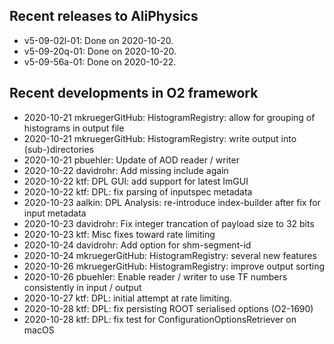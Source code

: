 ## Recent releases to AliPhysics
- v5-09-02l-01: Done on 2020-10-20.
- v5-09-20q-01: Done on 2020-10-20.
- v5-09-56a-01: Done on 2020-10-22.
## Recent developments in O2 framework
- 2020-10-21 mkruegerGitHub: HistogramRegistry: allow for grouping of histograms in output file
- 2020-10-21 mkruegerGitHub: HistogramRegistry: write output into (sub-)directories
- 2020-10-21 pbuehler: Update of AOD reader / writer
- 2020-10-22 davidrohr: Add missing include again
- 2020-10-22 ktf: DPL GUI: add support for latest ImGUI
- 2020-10-22 ktf: DPL: fix parsing of inputspec metadata
- 2020-10-23 aalkin: DPL Analysis: re-introduce index-builder after fix for input metadata
- 2020-10-23 davidrohr: Fix integer trancation of payload size to 32 bits
- 2020-10-23 ktf: Misc fixes toward rate limiting
- 2020-10-24 davidrohr: Add option for shm-segment-id
- 2020-10-24 mkruegerGitHub: HistogramRegistry: several new features
- 2020-10-26 mkruegerGitHub: HistogramRegistry: improve output sorting
- 2020-10-26 pbuehler: Enable reader / writer to use TF numbers consistently in input / output
- 2020-10-27 ktf: DPL: initial attempt at rate limiting.
- 2020-10-28 ktf: DPL: fix persisting ROOT serialised options (O2-1690)
- 2020-10-28 ktf: DPL: fix test for ConfigurationOptionsRetriever on macOS
